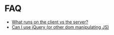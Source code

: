 # FAQ

- [What runs on the client vs the server?](what_runs_on_the_client_vs_server.html)
- [Can I use jQuery (or other dom manipulating JS)](can_i_use_jquery_or_other_dom_manipulating_js.html)
